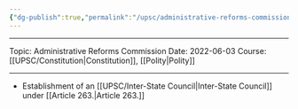 ```yaml
---
{"dg-publish":true,"permalink":"/upsc/administrative-reforms-commission/","dgHomeLink":true,"dgPassFrontmatter":false}
---
```


---

Topic: Administrative Reforms Commission
Date: 2022-06-03
Course: [[UPSC/Constitution|Constitution]], [[Polity|Polity]] 

----




- Establishment of an [[UPSC/Inter-State Council|Inter-State Council]] under [[Article 263.|Article 263.]]
